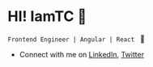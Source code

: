 # HI! IamTC 🐘

`Frontend Engineer | Angular | React ` 📑

- Connect with me on [LinkedIn](https://www.linkedin.com/in/thiwanka-dissanayaka/), [Twitter](https://twitter.com/codenameTeeCee)

